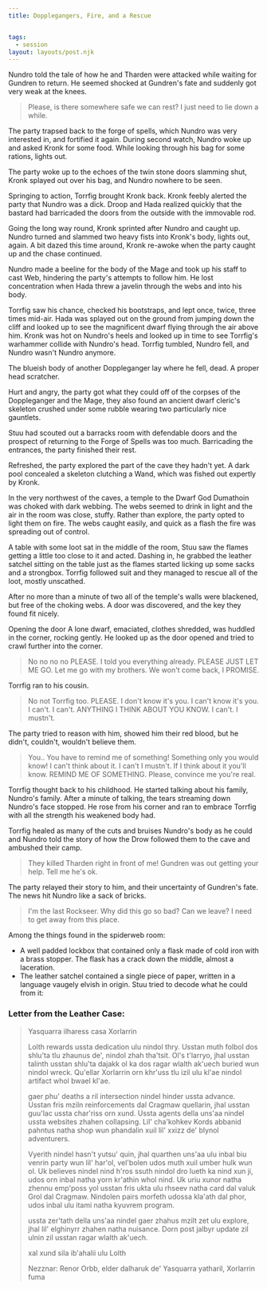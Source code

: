 ```yaml
---
title: Dopplegangers, Fire, and a Rescue


tags:
  - session
layout: layouts/post.njk
---
```


Nundro told the tale of how he and Tharden were attacked while waiting for Gundren to return. He seemed shocked at Gundren's fate and suddenly got very weak at the knees.

> Please, is there somewhere safe we can rest? I just need to lie down a while.

The party trapsed back to the forge of spells, which Nundro was very interested in, and fortified it again. During second watch, Nundro woke up and asked Kronk for some food. While looking through his bag for some rations, lights out.

The party woke up to the echoes of the twin stone doors slamming shut, Kronk splayed out over his bag, and Nundro nowhere to be seen.

Springing to action, Torrfig brought Kronk back. Kronk feebly alerted the party that Nundro was a dick. Droop and Hada realized quickly that the bastard had barricaded the doors from the outside with the immovable rod.

Going the long way round, Kronk sprinted after Nundro and caught up. Nundro turned and slammed two heavy fists into Kronk's body, lights out, again. A bit dazed this time around, Kronk re-awoke when the party caught up and the chase continued.

Nundro made a beeline for the body of the Mage and took up his staff to cast Web, hindering the party's attempts to follow him. He lost concentration when Hada threw a javelin through the webs and into his body.

Torrfig saw his chance, checked his bootstraps, and lept once, twice, three times mid-air. Hada was splayed out on the ground from jumping down the cliff and looked up to see the magnificent dwarf flying through the air above him. Kronk was hot on Nundro's heels and looked up in time to see Torrfig's warhammer collide with Nundro's head. Torrfig tumbled, Nundro fell, and Nundro wasn't Nundro anymore.

The blueish body of another Doppleganger lay where he fell, dead. A proper head scratcher.

Hurt and angry, the party got what they could off of the corpses of the Doppleganger and the Mage, they also found an ancient dwarf cleric's skeleton crushed under some rubble wearing two particularly nice gauntlets.

Stuu had scouted out a barracks room with defendable doors and the prospect of returning to the Forge of Spells was too much. Barricading the entrances, the party finished their rest.

Refreshed, the party explored the part of the cave they hadn't yet. A dark pool concealed a skeleton clutching a Wand, which was fished out expertly by Kronk.

In the very northwest of the caves, a temple to the Dwarf God Dumathoin was choked with dark webbing. The webs seemed to drink in light and the air in the room was close, stuffy. Rather than explore, the party opted to light them on fire. The webs caught easily, and quick as a flash the fire was spreading out of control.

A table with some loot sat in the middle of the room, Stuu saw the flames getting a little too close to it and acted. Dashing in, he grabbed the leather satchel sitting on the table just as the flames started licking up some sacks and a strongbox. Torrfig followed suit and they managed to rescue all of the loot, mostly unscathed.

After no more than a minute of two all of the temple's walls were blackened, but free of the choking webs. A door was discovered, and the key they found fit nicely.

Opening the door A lone dwarf, emaciated, clothes shredded, was huddled in the corner, rocking gently. He looked up as the door opened and tried to crawl further into the corner.

> No no no no PLEASE. I told you everything already. PLEASE JUST LET ME GO. Let me go with my brothers. We won't come back, I PROMISE.

Torrfig ran to his cousin.

> No not Torrfig too. PLEASE. I don't know it's you. I can't know it's you. I can't. I can't. ANYTHING I THINK ABOUT YOU KNOW. I can't. I mustn't.

The party tried to reason with him, showed him their red blood, but he didn't, couldn't, wouldn't believe them.

> You.. You have to remind me of something! Something only you would know! I can't think about it. I can't I mustn't. If I think about it you'll know. REMIND ME OF SOMETHING. Please, convince me you're real.

Torrfig thought back to his childhood. He started talking about his family, Nundro's family. After a minute of talking, the tears streaming down Nundro's face stopped. He rose from his corner and ran to embrace Torrfig with all the strength his weakened body had.

Torrfig healed as many of the cuts and bruises Nundro's body as he could and Nundro told the story of how the Drow followed them to the cave and ambushed their camp.

> They killed Tharden right in front of me! Gundren was out getting your help. Tell me he's ok.

The party relayed their story to him, and their uncertainty of Gundren's fate. The news hit Nundro like a sack of bricks. 

> I'm the last Rockseer. Why did this go so bad? Can we leave? I need to get away from this place.

Among the things found in the spiderweb room:
- A well padded lockbox that contained only a flask made of cold iron with a brass stopper. The flask has a crack down the middle, almost a laceration.
- The leather satchel contained a single piece of paper, written in a language vaugely elvish in origin. Stuu tried to decode what he could from it:

### Letter from the Leather Case:

> Yasquarra ilharess casa Xorlarrin
> 
> Lolth rewards ussta dedication ulu nindol thry.  Usstan muth folbol dos shlu'ta tlu zhaunus de', nindol zhah tha'tsit.  Ol's t'larryo, jhal usstan talinth usstan shlu'ta dajakk ol ka dos ragar wlalth ak'uech buried wun nindol wreck.  Qu'ellar Xorlarrin orn khr'uss tlu izil ulu kl'ae nindol artifact whol bwael kl'ae. 
> 
> gaer phu' deaths a ril intersection nindel hinder ussta advance.  Usstan fris mziln reinforcements dal Cragmaw quellarin, jhal usstan guu'lac ussta char'riss orn xund.  Ussta agents della uns'aa nindel ussta websites zhahen collapsing.  Lil' cha'kohkev Kords abbanid pahntus natha shop wun phandalin xuil lil' xxizz de' blynol adventurers. 
> 
> Vyerith nindel hasn't yutsu' quin, jhal quarthen uns'aa ulu inbal biu venrin party wun lil' har'ol, vel'bolen udos muth xuil umber hulk wun ol.  Uk believes nindel nind h'ros ssuth nindol dro lueth ka nind xun ji, udos orn inbal natha yorn kr'athin whol nind.  Uk uriu xunor natha zhennu emp'poss yol usstan fris ukta ulu rhseev natha card dal valuk Grol dal Cragmaw.  Nindolen pairs morfeth udossa kla'ath dal phor, udos inbal ulu itami natha kyuvrem program. 
> 
> ussta zer'tath della uns'aa nindel gaer zhahus mzilt zet ulu explore, jhal lil' elghinyrr zhahen natha nuisance.  Dorn post jalbyr update zil ulnin zil usstan ragar wlalth ak'uech. 
> 
> xal xund sila ib'ahalii ulu Lolth
> 
> Nezznar: Renor Orbb, elder dalharuk de' Yasquarra yatharil, Xorlarrin fuma


